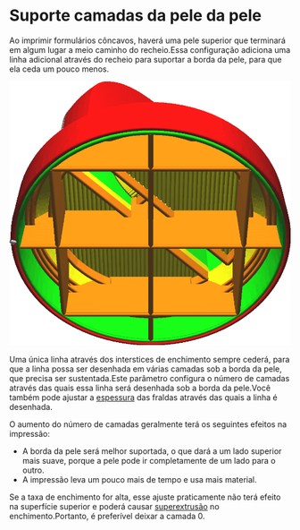 Suporte camadas da pele da pele
====
Ao imprimir formulários côncavos, haverá uma pele superior que terminará em algum lugar a meio caminho do recheio.Essa configuração adiciona uma linha adicional através do recheio para suportar a borda da pele, para que ela ceda um pouco menos.

![Um contorno é criado através do enchimento sob a borda da pele](../../../articles/images/skin_edge_support_thickness.png)

Uma única linha através dos interstices de enchimento sempre cederá, para que a linha possa ser desenhada em várias camadas sob a borda da pele, que precisa ser sustentada.Este parâmetro configura o número de camadas através das quais essa linha será desenhada sob a borda da pele.Você também pode ajustar a [espessura](skin_edge_support_thickness.md) das fraldas através das quais a linha é desenhada.

O aumento do número de camadas geralmente terá os seguintes efeitos na impressão:
* A borda da pele será melhor suportada, o que dará a um lado superior mais suave, porque a pele pode ir completamente de um lado para o outro.
* A impressão leva um pouco mais de tempo e usa mais material.

Se a taxa de enchimento for alta, esse ajuste praticamente não terá efeito na superfície superior e poderá causar [superextrusão](../distúrbios/superextrusion.md) no enchimento.Portanto, é preferível deixar a camada 0.
